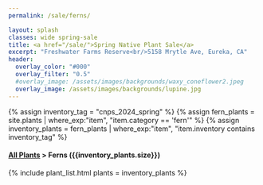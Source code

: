 ```yaml
---
permalink: /sale/ferns/

layout: splash
classes: wide spring-sale
title: <a href="/sale/">Spring Native Plant Sale</a> 
excerpt: "Freshwater Farms Reserve<br/>5158 Mrytle Ave, Eureka, CA"
header:
  overlay_color: "#000"
  overlay_filter: "0.5"
  #overlay_image: /assets/images/backgrounds/waxy_coneflower2.jpeg
  overlay_image: /assets/images/backgrounds/lupine.jpg
---
```


<!-- Jekyll 3.9 doesnt support and/or in where_exp so we have to do this the messy way -->

{% assign inventory_tag = "cnps_2024_spring" %}
{% assign fern_plants = site.plants | where_exp:"item",
    "item.category == 'fern'" %}
{% assign inventory_plants = fern_plants | where_exp:"item",
    "item.inventory contains inventory_tag" %}

<div class="hours">
    <h4><a href="/sale/all/">All Plants</a> >  Ferns ({{inventory_plants.size}})</h4>
</div>

{% include plant_list.html 
    plants = inventory_plants
%}



